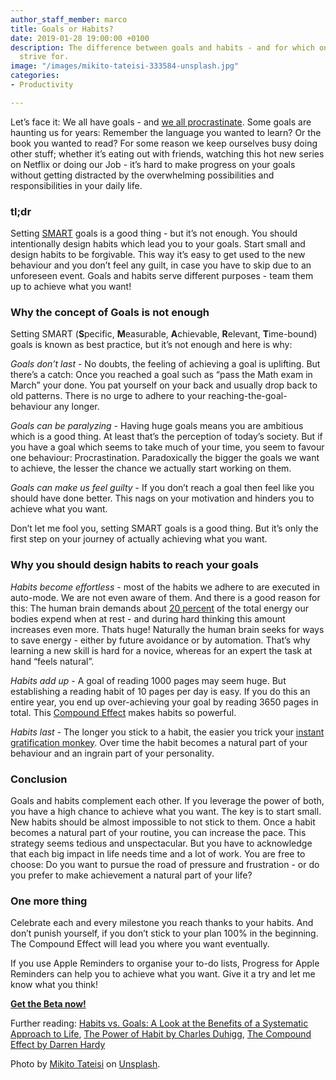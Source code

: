 ```yaml
---
author_staff_member: marco
title: Goals or Habits?
date: 2019-01-28 19:00:00 +0100
description: The difference between goals and habits - and for which one you should
  strive for.
image: "/images/mikito-tateisi-333584-unsplash.jpg"
categories:
- Productivity

---
```

Let’s face it: We all have goals - and [we all procrastinate](https://www.ted.com/talks/tim_urban_inside_the_mind_of_a_master_procrastinator). Some goals are haunting us for years: Remember the language you wanted to learn? Or the book you wanted to read? For some reason we keep ourselves busy doing other stuff; whether it’s eating out with friends, watching this hot new series on Netflix or doing our Job - it’s hard to make progress on your goals without getting distracted by the overwhelming possibilities and responsibilities in your daily life.

### tl;dr

Setting [SMART](https://de.wikipedia.org/wiki/SMART_(Projektmanagement)) goals is a good thing - but it’s not enough. You should intentionally design habits which lead you to your goals. Start small and design habits to be forgivable. This way it’s easy to get used to the new behaviour and you don’t feel any guilt, in case you have to skip due to an unforeseen event. Goals and habits serve different purposes - team them up to achieve what you want!

### Why the concept of Goals is not enough

Setting SMART (**S**pecific, **M**easurable, **A**chievable, **R**elevant, **T**ime-bound) goals is known as best practice, but it’s not enough and here is why:

_Goals don’t last_ - No doubts, the feeling of achieving a goal is uplifting. But there’s a catch: Once you reached a goal such as “pass the Math exam in March” your done. You pat yourself on your back and usually drop back to old patterns. There is no urge to adhere to your reaching-the-goal-behaviour any longer.

_Goals can be paralyzing_ - Having huge goals means you are ambitious which is a good thing. At least that’s the perception of today’s society. But if you have a goal which seems to take much of your time, you seem to favour one behaviour: Procrastination. Paradoxically the bigger the goals we want to achieve, the lesser the chance we actually start working on them.

_Goals can make us feel guilty_ - If you don’t reach a goal then feel like you should have done better. This nags on your motivation and hinders you to achieve what you want.

Don’t let me fool you, setting SMART goals is a good thing. But it’s only the first step on your journey of actually achieving what you want.

### Why you should design habits to reach your goals

_Habits become effortless_ - most of the habits we adhere to are executed in auto-mode. We are not even aware of them. And there is a good reason for this: The human brain demands about [20 percent](http://books.google.com/books?id=Af0IyHtGCMUC&printsec=frontcover&source=gbs_ge_summary_r&cad=0#v=onepage&q=%3D20%25&f=false) of the total energy our bodies expend when at rest - and during hard thinking this amount increases even more. Thats huge! Naturally the human brain seeks for ways to save energy - either by future avoidance or by automation. That’s why learning a new skill is hard for a novice, whereas for an expert the task at hand “feels natural”.

_Habits add up_ - A goal of reading 1000 pages may seem huge. But establishing a reading habit of 10 pages per day is easy. If you do this an entire year, you end up over-achieving your goal by reading 3650 pages in total. This [Compound Effect](https://www.youtube.com/watch?v=qDxDCtZ9UkE) makes habits so powerful.

_Habits last_ - The longer you stick to a habit, the easier you trick your [instant gratification monkey](https://www.ted.com/talks/tim_urban_inside_the_mind_of_a_master_procrastinator). Over time the habit becomes a natural part of your behaviour and an ingrain part of your personality.

### Conclusion

Goals and habits complement each other. If you leverage the power of both, you have a high chance to achieve what you want. The key is to start small. New habits should be almost impossible to not stick to them. Once a habit becomes a natural part of your routine, you can increase the pace. This strategy seems tedious and unspectacular. But you have to acknowledge that each big impact in life needs time and a lot of work. You are free to choose: Do you want to pursue the road of pressure and frustration - or do you prefer to make achievement a natural part of your life?

### One more thing

Celebrate each and every milestone you reach thanks to your habits. And don’t punish yourself, if you don’t stick to your plan 100% in the beginning. The Compound Effect will lead you where you want eventually.

If you use Apple Reminders to organise your to-do lists, Progress for Apple Reminders can help you to achieve what you want. Give it a try and let me know what you think!

<p class="cta button">
  <a href="http://beta.progress.rocks" target="_blank">
    <strong>Get the Beta now!</strong>
  </a>
</p>

Further reading: [Habits vs. Goals: A Look at the Benefits of a Systematic Approach to Life](https://fs.blog/2017/06/habits-vs-goals/), [The Power of Habit by Charles Duhigg](https://itunes.apple.com/de/book/the-power-of-habit/id494604132?mt=11), [The Compound Effect by Darren Hardy](https://itunes.apple.com/us/book/the-compound-effect/id1212219081?mt=11)

Photo by [Mikito Tateisi](https://unsplash.com/photos/bJhT_8nbUA0?utm_source=unsplash&utm_medium=referral&utm_content=creditCopyText) on [Unsplash](https://unsplash.com/search/photos/stress?utm_source=unsplash&utm_medium=referral&utm_content=creditCopyText).